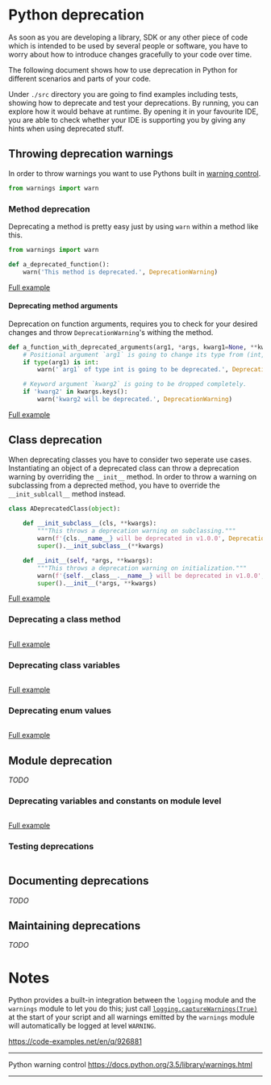 # Python deprecation

As soon as you are developing a library, SDK or any other piece of code which is intended to be used by several people or software, you have to worry about how to introduce changes gracefully to your code over time.

The following document shows how to use deprecation in Python for different scenarios and parts of your code.

Under `./src` directory you are going to find examples including tests, showing how to deprecate and test your deprecations. By running, you can explore how it would behave at runtime. By opening it in your favourite IDE, you are able to check whether your IDE is supporting you by giving any hints when using deprecated stuff.

## Throwing deprecation warnings

In order to throw warnings you want to use Pythons built in [warning control](https://docs.python.org/3/library/warnings.html).

```````python
from warnings import warn
```````

### Method deprecation

Deprecating a method is pretty easy just by using `warn` within a method like this.

```python
from warnings import warn

def a_deprecated_function():
    warn('This method is deprecated.', DeprecationWarning)
```

[Full example](./src/deprecate_function_test.py)

#### Deprecating method arguments

Deprecation on function arguments, requires you to check for your desired changes and throw `DeprecationWarning`'s withing the method.

```python
def a_function_with_deprecated_arguments(arg1, *args, kwarg1=None, **kwargs):
    # Positional argument `arg1` is going to change its type from (int, str) to (None, str)
    if type(arg1) is int:
        warn('`arg1` of type int is going to be deprecated.', DeprecationWarning)

    # Keyword argument `kwarg2` is going to be dropped completely.
    if 'kwarg2' in kwargs.keys():
        warn('kwarg2 will be deprecated.', DeprecationWarning)
```

[Full example](./src/deprecate_function_arguments_test.py)

## Class deprecation

When deprecating classes you have to consider two seperate use cases. Instantiating an object of a deprecated class can throw a deprecation warning by overriding the `__init__` method. In order to throw a warning on subclassing from a deprected method, you have to override the `__init_sublcall__` method instead.

```python
class ADeprecatedClass(object):
  
    def __init_subclass__(cls, **kwargs):
        """This throws a deprecation warning on subclassing."""
        warn(f'{cls.__name__} will be deprecated in v1.0.0', DeprecationWarning)
        super().__init_subclass__(**kwargs)

    def __init__(self, *args, **kwargs):
        """This throws a deprecation warning on initialization."""
        warn(f'{self.__class__.__name__} will be deprecated in v1.0.0', DeprecationWarning)
        super().__init__(*args, **kwargs)
```

[Full example](./src/deprecate_class_test.py)

### Deprecating a class method



```python

```

[Full example](./src/deprecate_class_method_test.py)

### Deprecating class variables



```python

```

[Full example](./src/deprecate_class_variables_test.py)

### Deprecating enum values



```python

```

[Full example](./src/deprecate_enum_value_test.py)

## Module deprecation

*TODO*

### Deprecating variables and constants on module level



```python

```

[Full example](./src/deprecate_module_variables_test.py)

### Testing deprecations



```python

```



## Documenting deprecations

*TODO*

## Maintaining deprecations

*TODO*

# Notes

Python provides a built-in integration between the `logging` module and the `warnings` module to let you do this; just call [`logging.captureWarnings(True)`](https://docs.python.org/library/logging.html#logging.captureWarnings) at the start of your script and all warnings emitted by the `warnings` module will automatically be logged at level `WARNING`.

https://code-examples.net/en/q/926881

---

Python warning control https://docs.python.org/3.5/library/warnings.html

---



